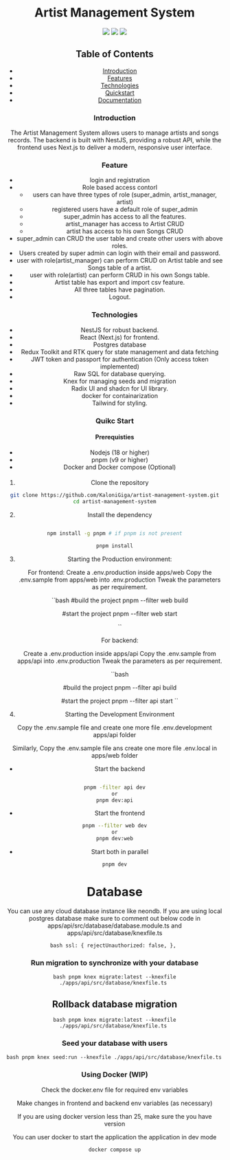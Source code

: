 <div align="center">
 
<h1 align="center">Artist Management System</h1>

![](https://img.shields.io/badge/contributors-1-white)
![](https://img.shields.io/badge/commits-93-white)
![](https://img.shields.io/badge/open%20source-true-brightgreen)

## Table of Contents

- [Introduction](#introduction)
- [Features](#features)
- [Technologies](#technologies)
- [Quickstart](#quickstart)
- [Documentation](#documentation)

### Introduction

The Artist Management System allows users to manage artists and songs records. The backend is built with NestJS, providing a robust API, while the frontend uses Next.js to deliver a modern, responsive user interface.

### Feature

- login and registration
- Role based access contorl
  - users can have three types of role (super_admin, artist_manager, artist)
  - registered users have a default role of super_admin
  - super_admin has access to all the features.
  - artist_manager has access to Artist CRUD
  - artist has access to his own Songs CRUD
- super_admin can CRUD the user table and create other users with above roles.
- Users created by super admin can login with their email and password.
- user with role(artist_manager) can perform CRUD on Artist table and see Songs table of a artist.
- user with role(artist) can perform CRUD in his own Songs table.
- Artist table has export and import csv feature.
- All three tables have pagination.
- Logout.

### Technologies

- NestJS for robust backend.
- React (Next.js) for frontend.
- Postgres database
- Redux Toolkit and RTK query for state management and data fetching
- JWT token and passport for authentication (Only access token implemented)
- Raw SQL for database querying.
- Knex for managing seeds and migration
- Radix UI and shadcn for UI library.
- docker for containarization
- Tailwind for styling.

### Quikc Start

#### Prerequisties

- Nodejs (18 or higher)
- pnpm (v9 or higher)
- Docker and Docker compose (Optional)

####

1. Clone the repository

```bash
git clone https://github.com/KaloniGiga/artist-management-system.git
cd artist-management-system
```

2. Install the dependency

```bash

npm install -g pnpm # if pnpm is not present

pnpm install

```

3. Starting the Production environment:

   For frontend:
   Create a .env.production inside apps/web
   Copy the .env.sample from apps/web into .env.production
   Tweak the parameters as per requirement.

   ``bash
   #build the project
   pnpm --filter web build

   #start the project
   pnpm --filter web start

   ``

   For backend:

   Create a .env.production inside apps/api
   Copy the .env.sample from apps/api into .env.production
   Tweak the parameters as per requirement.

   ``bash

   #build the project
   pnpm --filter api build

   #start the project
   pnpm --filter api start
   ``

4. Starting the Development Environment

Copy the .env.sample file and create one more file .env.development apps/api folder

Similarly, Copy the .env.sample file ans create one more file .env.local in apps/web folder

- Start the backend

```bash

pnpm -filter api dev
or
pnpm dev:api

```

- Start the frontend

```bash
pnpm --filter web dev
or
pnpm dev:web
```

- Start both in parallel

```bash
pnpm dev
```

# Database

You can use any cloud database instance like neondb. If you are using local postgres database make sure to comment out below code in apps/api/src/database/database.module.ts and apps/api/src/database/knexfile.ts

`bash
          ssl: {
            rejectUnauthorized: false,
          },
`

### Run migration to synchronize with your database

`bash
    pnpm knex migrate:latest --knexfile ./apps/api/src/database/knexfile.ts
`

## Rollback database migration

`bash
    pnpm knex migrate:latest --knexfile ./apps/api/src/database/knexfile.ts
`

### Seed your database with users

`bash
    pnpm knex seed:run --knexfile ./apps/api/src/database/knexfile.ts
`

### Using Docker (WIP)

Check the docker.env file for required env variables

Make changes in frontend and backend env variables (as necessary)

If you are using docker version less than 25, make sure the you have version

You can user docker to start the application the application in dev mode

```bash
docker compose up
```
